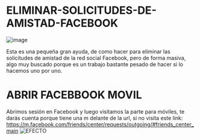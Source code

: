 # ELIMINAR-SOLICITUDES-DE-AMISTAD-FACEBOOK
![image](https://user-images.githubusercontent.com/30374898/213877412-d38637d1-e8e2-4a5c-84e8-bec38dd7fe40.png)


Esta es una pequeña gran ayuda, de como hacer para eliminar las solicitudes de amistad de la red social Facebook, pero de forma masiva, algo muy buscado porque es un trabajo bastante pesado de hacer si lo hacemos uno por uno.

# ABRIR FACEBBOOK MOVIL
Abrimos sesión en Facebook y luego visitamos la parte para móviles, te darás cuenta porque tiene una m delante de la url, si no visita este link: https://m.facebook.com/friends/center/requests/outgoing/#friends_center_main
![EFECTO](https://user-images.githubusercontent.com/30374898/213877334-f77a88db-cbeb-4aa5-9ffc-fb4163ea208d.jpg)
